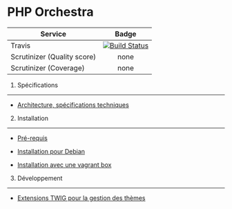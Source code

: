 PHP Orchestra
=============

| Service       | Badge         |
| ------------- |:-------------:|
| Travis | [![Build Status](https://magnum.travis-ci.com/itkg/phporchestra.svg?token=zUmkkzeKcfEj4VpHHRaZ&branch=php-orchestra-1.0)](https://magnum.travis-ci.com/itkg/phporchestra) |
| Scrutinizer (Quality score) | none |
| Scrutinizer (Coverage) | none |


1. Spécifications
-----------------

* [Architecture, spécifications techniques](doc/dev/architecture.md)

2. Installation
---------------

* [Pré-requis](doc/requirements.md)

* [Installation pour Debian](doc/debian-install.md)

* [Installation avec une vagrant box](doc/install.md)

3. Développement
----------------

* [Extensions TWIG pour la gestion des thèmes](doc/twig-extensions.md)
